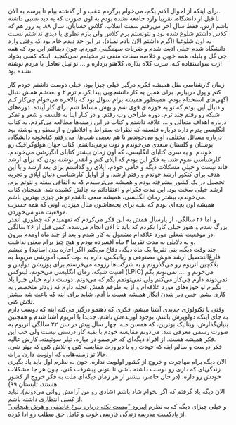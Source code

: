 


برای اینکه از احوال الانم بگم، می‌خوام برگردم عقب و از گذشته بیام تا برسم به الان.<br />
تا قبل از دانشگاه، تقریبا وارد جامعه نشده بودم به اون صورت که یه دید نسبی داشته باشم ازش. فقط سال آخر می‌رفتم سمت انقلاب، کلاس حسابان. سال ۸۸. یه روز هم که کلاس داشتم شلوغ شده بود و نتونستم برم کلاس ولی بازم نظری یا دیدی نداشتم نسبت به اون شلوغیا (اگرم داشتم الان یادم نمیاد). در این حد دیدم خام بود که وقتی وارد دانشگاه شدم خیلی اذیت شدم و ضربات سهمگینی خوردم. چون دیفالتم این بود که همه چی گل و بلبله، همه خوبن و خلاصه صفات منفی در مخیله‌م نمی‌گنجید. اینکه کسی بخواد ازت سواستفاده کنه، سرت کلاه بذاره، کلاهتو برداره و ... تو تیبل تعامل با مردم نوشته نشده بود.<br />

زمان کارشناسی مثل همیشه فکرم درگیر خیلی چیزا بود، خیلی دوست داشتم خودم کار کنم و پول دربیارم، برای همین یه کار دانشجویی پیدا کردم ترم ۲ و بعدشم همش دنبال آگهی‌های استخدام بودم. همینطور همیشه برام سوال بود که بالاخره می‌خوام چی‌کار کنم و دنبال این بودم که تو یه حوزه‌ای قوی شم و بهش مسلط شم برای کار آینده. دوره‌های شبکه رو رفتم چند ترم. دوره طراحی وب رفتم. و در کنار اینا به فلسفه و شعر و تفکر درباره اهداف متعالی و ... علاقه داشتم و کتاب در این زمینه‌ها مطالعه می‌کردم. یه کتاب انگلیسی پدرم داره درباره فلسفه که نظرات سقراط و افلاطون و ارسطو رو نوشته بود درباره مسائل مختلف، اونو می‌خوندیم با هم بعضی شب‌ها. می‌رفتم کتابخونه دانشگاه، بوستان و گلستان سعدی می‌خوندم و نوت برمی‌داشتم. کتاب جهان هولوگرافیک رو خوندم. و یه سری کتابای انگلیسی، که اون زمان بیشتر کتابای انگیزشی می‌خوندم. کارشناسی تموم شد، به فکر این بودم که اپلای کنم و انقدر نوشته بودن که برای ارشد فاند نیست و خیلی مشکلات دیگه و خامی خودم، اپلای رو گذاشتم برای بعد ارشد و با این هدف برای کنکور ارشد خوندم و رفتم ارشد. و از اوایل کارشناسی دنبال اپلای و تجربه تحصیل در یک کشور پیشرفته بودم و همیشه می‌ترسیدم که یه اتفاقی بیفته و نتوتم برم. ارشد خیلی سخت بود. این مدت فکرام و اعتقاداتم به چالش کشیده شد، همچنان کتاب می‌خوندم، بیشتر رمان انگلیسی، همیشه سعی داشتم تو هر چیزی بهترین باشم.<br /> 
 همیشه اون بچه‌ای بودم که بقیه برای بچه‌هاشون مثال میزدن، اونی که همه حسرت موقعیت منو می‌خوردن.<br />
 ‏
 ‏و اما ۲۶ سالگی، از پارسال همش به ابن فکر می‌کردم که نفهمیدم که چطوری انقدر بزرگ شدم و هنوز خیلی کارا نکردم که باید تا الان انجام می‌شده. کمی قبل از ۲۶ سالگی در موقعیت شغلی مورد علاقه‌ام مشغول به کار شدم و بعد از چند ماه اومدم بیرون.  <br />
و به دلایلی به مدت تقریبا ۳ ماه افسرده بودم و هیچ چیز برام معنی نداشت.<br />
چند وقت دیگه، ینی تقریبا یک ماه دیگه، دفاع می‌کنم (اگر اجازه بدن اساتید) و میشم فارغ‌التحصیل ارشد هوش مصنوعی و رباتیکس، دارم یه بوت کمپ آموزشی مربوط به بلاکچین اتریوم رو می‌گذرونم و به شرکت‌ها رزومه می‌فرستم برای پوزیشن دوآپس و امنیت شبکه. رمان انگلیسی می‌خونم، لینوکس (LPIC) می‌خونم و .... نمی‌تونم بگم نمی‌دونم دارم چی‌کار می‌کنم ولی نمی‌تونمم بگم که می‌دونم. دوست دارم خیلی چیزا یاد بگیرم تو حوزه‌های مورد علاقه‌ام و از یه طرفم همش عجله دارم که زودتر متخصص یه کاری بشم. حس دیر شدن انگار همیشه هست با آدم، شاید برای اینه که باعث شه بیشتر تلاش کنی.<br />
وقتی با تکنولوژی جدیدی آشنا میشم، فکری که ذهنمو درگیر می‌کنه اینه که دوست دارم به جای اینکه دولوپرش باشم، بوجود آورنده‌ش باشم. جدیدا با اتریوم آشنا شدم و همچنین بنیان‌گذارش، ویتالیک بوترین، که همسن منه. چهار سال پیش در سن ۲۲ سالگی اتریوم به صورت رسمی معرفی شد.
می‌دونم مقایسه خودم با بقیه کار درستی نیست ولی خب این فکر همیشه هست. از افراد دیگه‌ای که حرصمو در میاره، تیلر سوئیفته. کارش عالیه. <br />
فکر درست و سالم اینه که خودت رو با دیروزت مقایسه کنی و تلاش کنی که بهتر شی. حالا تو زمینه‌هایی که اولویت دارن برات.<br />
الان دیگه برام مهاجرت و خروج از کشور اولویت نداره، چون به نظرم اول باید یاد بگیری زندگی‌ای که داری رو دوست داشته باشی تا بتونی پیشرفت کنی، چون هر جا مشکلات خودش رو داره. (در حال حاضر، بیشتر از هر زمان دیگه‌ای ملت به فکر خروج از کشور هستند، تابستان ۹۹)<br />
الان دیگه یاد گرفتم که اگر بخوام شاد باشم (شادی رو من آرامش روانی می‌دونم)، نباید از کسی انتظاری داشته باشم.<br />
و خیلی چیزای دیگه که به نظرم [اپیزود "بیست نکته درباره بلوغ عاطفی و هوش هیجانی" از پادکست مدرسه زندگی فارسی](https://tehranpodcast.ir/persianschooloflife/) خوب و کامل حق مطلب رو ادا کرده.






